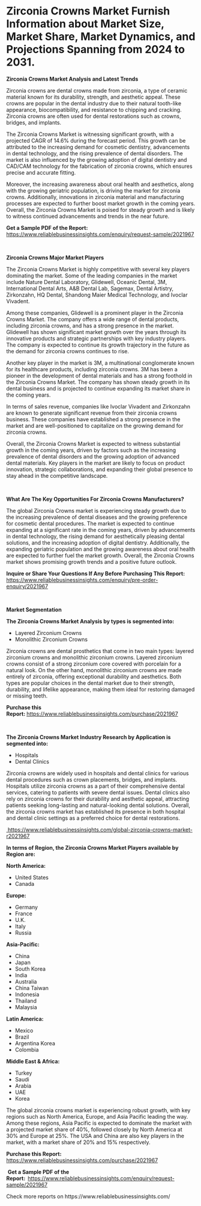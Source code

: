 <p><h1>Zirconia Crowns Market Furnish Information about Market Size, Market Share, Market Dynamics, and Projections Spanning from 2024 to 2031.</h1></p><p><strong>Zirconia Crowns Market Analysis and Latest Trends</strong></p>
<p><p>Zirconia crowns are dental crowns made from zirconia, a type of ceramic material known for its durability, strength, and aesthetic appeal. These crowns are popular in the dental industry due to their natural tooth-like appearance, biocompatibility, and resistance to chipping and cracking. Zirconia crowns are often used for dental restorations such as crowns, bridges, and implants.</p><p>The Zirconia Crowns Market is witnessing significant growth, with a projected CAGR of 14.6% during the forecast period. This growth can be attributed to the increasing demand for cosmetic dentistry, advancements in dental technology, and the rising prevalence of dental disorders. The market is also influenced by the growing adoption of digital dentistry and CAD/CAM technology for the fabrication of zirconia crowns, which ensures precise and accurate fitting.</p><p>Moreover, the increasing awareness about oral health and aesthetics, along with the growing geriatric population, is driving the market for zirconia crowns. Additionally, innovations in zirconia material and manufacturing processes are expected to further boost market growth in the coming years. Overall, the Zirconia Crowns Market is poised for steady growth and is likely to witness continued advancements and trends in the near future.</p></p>
<p><strong>Get a Sample PDF of the Report:&nbsp;</strong> <a href="https://www.reliablebusinessinsights.com/enquiry/request-sample/2021967">https://www.reliablebusinessinsights.com/enquiry/request-sample/2021967</a></p>
<p>&nbsp;</p>
<p><strong>Zirconia Crowns Major Market Players</strong></p>
<p><p>The Zirconia Crowns Market is highly competitive with several key players dominating the market. Some of the leading companies in the market include Nature Dental Laboratory, Glidewell, Oceanic Dental, 3M, International Dental Arts, A&B Dental Lab, Sagemax, Dental Artistry, Zirkonzahn, HQ Dental, Shandong Maier Medical Technology, and Ivoclar Vivadent.</p><p>Among these companies, Glidewell is a prominent player in the Zirconia Crowns Market. The company offers a wide range of dental products, including zirconia crowns, and has a strong presence in the market. Glidewell has shown significant market growth over the years through its innovative products and strategic partnerships with key industry players. The company is expected to continue its growth trajectory in the future as the demand for zirconia crowns continues to rise.</p><p>Another key player in the market is 3M, a multinational conglomerate known for its healthcare products, including zirconia crowns. 3M has been a pioneer in the development of dental materials and has a strong foothold in the Zirconia Crowns Market. The company has shown steady growth in its dental business and is projected to continue expanding its market share in the coming years.</p><p>In terms of sales revenue, companies like Ivoclar Vivadent and Zirkonzahn are known to generate significant revenue from their zirconia crowns business. These companies have established a strong presence in the market and are well-positioned to capitalize on the growing demand for zirconia crowns.</p><p>Overall, the Zirconia Crowns Market is expected to witness substantial growth in the coming years, driven by factors such as the increasing prevalence of dental disorders and the growing adoption of advanced dental materials. Key players in the market are likely to focus on product innovation, strategic collaborations, and expanding their global presence to stay ahead in the competitive landscape.</p></p>
<p>&nbsp;</p>
<p><strong>What Are The Key Opportunities For Zirconia Crowns Manufacturers?</strong></p>
<p><p>The global Zirconia Crowns market is experiencing steady growth due to the increasing prevalence of dental diseases and the growing preference for cosmetic dental procedures. The market is expected to continue expanding at a significant rate in the coming years, driven by advancements in dental technology, the rising demand for aesthetically pleasing dental solutions, and the increasing adoption of digital dentistry. Additionally, the expanding geriatric population and the growing awareness about oral health are expected to further fuel the market growth. Overall, the Zirconia Crowns market shows promising growth trends and a positive future outlook.</p></p>
<p><strong>Inquire or Share Your Questions If Any Before Purchasing This Report:</strong> <a href="https://www.reliablebusinessinsights.com/enquiry/pre-order-enquiry/2021967">https://www.reliablebusinessinsights.com/enquiry/pre-order-enquiry/2021967</a></p>
<p>&nbsp;</p>
<p><strong>Market Segmentation</strong></p>
<p><strong>The Zirconia Crowns Market Analysis by types is segmented into:</strong></p>
<p><ul><li>Layered Zirconium Crowns</li><li>Monolithic Zirconium Crowns</li></ul></p>
<p><p>Zirconia crowns are dental prosthetics that come in two main types: layered zirconium crowns and monolithic zirconium crowns. Layered zirconium crowns consist of a strong zirconium core covered with porcelain for a natural look. On the other hand, monolithic zirconium crowns are made entirely of zirconia, offering exceptional durability and aesthetics. Both types are popular choices in the dental market due to their strength, durability, and lifelike appearance, making them ideal for restoring damaged or missing teeth.</p></p>
<p><strong>Purchase this Report:&nbsp;</strong><a href="https://www.reliablebusinessinsights.com/purchase/2021967">https://www.reliablebusinessinsights.com/purchase/2021967</a></p>
<p>&nbsp;</p>
<p><strong>The Zirconia Crowns Market Industry Research by Application is segmented into:</strong></p>
<p><ul><li>Hospitals</li><li>Dental Clinics</li></ul></p>
<p><p>Zirconia crowns are widely used in hospitals and dental clinics for various dental procedures such as crown placements, bridges, and implants. Hospitals utilize zirconia crowns as a part of their comprehensive dental services, catering to patients with severe dental issues. Dental clinics also rely on zirconia crowns for their durability and aesthetic appeal, attracting patients seeking long-lasting and natural-looking dental solutions. Overall, the zirconia crowns market has established its presence in both hospital and dental clinic settings as a preferred choice for dental restorations.</p></p>
<p><a href="https://www.reliablebusinessinsights.com/global-zirconia-crowns-market-r2021967">&nbsp;https://www.reliablebusinessinsights.com/global-zirconia-crowns-market-r2021967</a></p>
<p><strong>In terms of Region, the Zirconia Crowns Market Players available by Region are:</strong></p>
<p>
    <p> <strong> North America: </strong>
        <ul>
            <li>United States</li>
            <li>Canada</li>
        </ul>
        </p> 
    <p> <strong> Europe: </strong>
        <ul>
            <li>Germany</li>
            <li>France</li>
            <li>U.K.</li>
            <li>Italy</li>
            <li>Russia</li>
        </ul>
        </p> 
    <p> <strong> Asia-Pacific: </strong>
        <ul>
            <li>China</li>
            <li>Japan</li>
            <li>South Korea</li>
            <li>India</li>
            <li>Australia</li>
            <li>China Taiwan</li>
            <li>Indonesia</li>
            <li>Thailand</li>
            <li>Malaysia</li>
        </ul>
        </p> 
    <p> <strong> Latin America: </strong>
        <ul>
            <li>Mexico</li>
            <li>Brazil</li>
            <li>Argentina Korea</li>
            <li>Colombia</li>
        </ul>
        </p> 
    <p> <strong> Middle East & Africa: </strong>
        <ul>
            <li>Turkey</li>
            <li>Saudi</li>
            <li>Arabia</li>
            <li>UAE</li>
            <li>Korea</li>
        </ul>
    </p>
    </p>
<p><p>The global zirconia crowns market is experiencing robust growth, with key regions such as North America, Europe, and Asia Pacific leading the way. Among these regions, Asia Pacific is expected to dominate the market with a projected market share of 40%, followed closely by North America at 30% and Europe at 25%. The USA and China are also key players in the market, with a market share of 20% and 15% respectively.</p></p>
<p><strong>Purchase this Report: </strong><a href="https://www.reliablebusinessinsights.com/purchase/2021967">https://www.reliablebusinessinsights.com/purchase/2021967</a></p>
<p>&nbsp;<strong>Get a Sample PDF of the Report:&nbsp;&nbsp;</strong><a href="https://www.reliablebusinessinsights.com/enquiry/request-sample/2021967">https://www.reliablebusinessinsights.com/enquiry/request-sample/2021967</a></p>
<p><strong></strong></p>
<p>Check more reports on https://www.reliablebusinessinsights.com/</p>